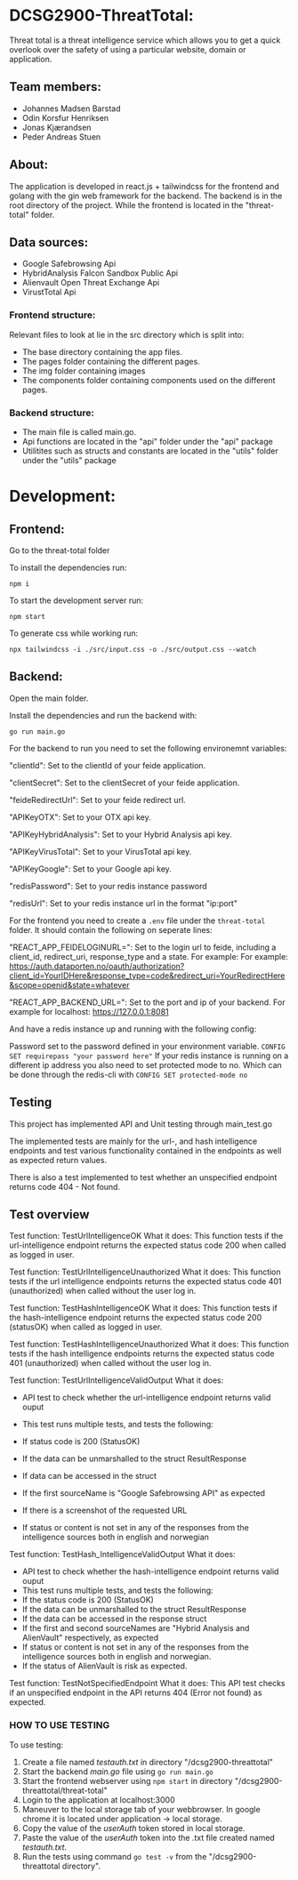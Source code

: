 # DCSG2900-ThreatTotal:

Threat total is a threat intelligence service which allows you to get a quick overlook over the safety of using a particular website, 
domain or application. 

## Team members:

* Johannes Madsen Barstad
* Odin Korsfur Henriksen
* Jonas Kjærandsen
* Peder Andreas Stuen

## About:

The application is developed in react.js + tailwindcss for the frontend and golang with the gin web framework for the backend.
The backend is in the root directory of the project.
While the frontend is located in the "threat-total" folder.

## Data sources:
- Google Safebrowsing Api
- HybridAnalysis Falcon Sandbox Public Api
- Alienvault Open Threat Exchange Api
- VirustTotal Api


### Frontend structure:
Relevant files to look at lie in the src directory which is split into:
- The base directory containing the app files.
- The pages folder containing the different pages.
- The img folder containing images
- The components folder containing components used on the different pages.

### Backend structure:
- The main file is called main.go.
- Api functions are located in the "api" folder under the "api" package
- Utilitites such as structs and constants are located in the "utils" folder under the "utils" package


# Development:

## Frontend:

Go to the threat-total folder

To install the dependencies run:

`npm i`

To start the development server run:

`npm start`

To generate css while working run:

`npx tailwindcss -i ./src/input.css -o ./src/output.css --watch`

## Backend:

Open the main folder.

Install the dependencies and run the backend with:

`go run main.go`

For the backend to run you need to set the following environemnt variables:

"clientId": Set to the clientId of your feide application.

"clientSecret": Set to the clientSecret of your feide application.

"feideRedirectUrl": Set to your feide redirect url.

"APIKeyOTX": Set to your OTX api key.

"APIKeyHybridAnalysis": Set to your Hybrid Analysis api key.

"APIKeyVirusTotal": Set to your VirusTotal api key.

"APIKeyGoogle": Set to your Google api key.

"redisPassword": Set to your redis instance password

"redisUrl": Set to your redis instance url in the format "ip:port"

For the frontend you need to create a `.env` file under the `threat-total` folder. It should contain the following on seperate lines:

"REACT_APP_FEIDELOGINURL=": Set to the login url to feide, including a client_id, redirect_uri, response_type and a state. For example:
For example: https://auth.dataporten.no/oauth/authorization?client_id=YourIDHere&response_type=code&redirect_uri=YourRedirectHere&scope=openid&state=whatever

"REACT_APP_BACKEND_URL=": Set to the port and ip of your backend. For example for localhost: https://127.0.0.1:8081

And have a redis instance up and running with the following config:

Password set to the password defined in your environment variable.
`CONFIG SET requirepass "your password here"`
If your redis instance is running on a different ip address you also need to set
protected mode to no.
Which can be done through the redis-cli with `CONFIG SET protected-mode no`

## Testing
This project has implemented API and Unit testing through main_test.go

The implemented tests are mainly for the url-, and hash intelligence endpoints and test various functionality contained in the endpoints as well as expected return values.

There is also a test implemented to test whether an unspecified endpoint returns code 404 - Not found. 

## Test overview

Test function: TestUrlIntelligenceOK
What it does: This function tests if the url-intelligence endpoint returns the expected status code 200 when called as logged in user.

Test function: TestUrlIntelligenceUnauthorized
What it does: This function tests if the url intelligence endpoints returns the expected status code 401 (unauthorized) when called without the user log in.

Test function: TestHashIntelligenceOK
What it does: This function tests if the hash-intelligence endpoint returns the expected status code 200 (statusOK) when called as logged in user.

Test function: TestHashIntelligenceUnauthorized
What it does: This function tests if the hash intelligence endpoints returns the expected status code 401 (unauthorized) when called without the user log in.

Test function: TestUrlIntelligenceValidOutput
What it does: 
* API test to check whether the url-intelligence endpoint returns valid ouput
* This test runs multiple tests, and tests the following:

* If status code is 200 (StatusOK)
* If the data can be unmarshalled to the struct ResultResponse
* If data can be accessed in the struct
* If the first sourceName is "Google Safebrowsing API" as expected
* If there is a screenshot of the requested URL
* If status or content is not set in any of the responses from the intelligence sources both in english and norwegian


Test function: TestHash_IntelligenceValidOutput
What it does:
* API test to check whether the hash-intelligence endpoint returns valid ouput
* This test runs multiple tests, and tests the following:
* If the status code is 200 (StatusOK)
* If the data can be unmarshalled to the struct ResultResponse
* If the data can be accessed in the response struct
* If the first and second sourceNames are "Hybrid Analysis and AlienVault" respectively, as expected
* If status or content is not set in any of the responses from the intelligence sources both in english and norwegian.
* If the status of AlienVault is risk as expected.


Test function: TestNotSpecifiedEndpoint
What it does:  This API test checks if an unspecified endpoint in the API returns 404 (Error not found) as expected. 

### HOW TO USE TESTING

To use testing:

1. Create a file named *testauth.txt* in directory "/dcsg2900-threattotal"
2. Start the backend *main.go* file using `go run main.go`
3. Start the frontend webserver using `npm start` in directory "/dcsg2900-threattotal/threat-total"
4. Login to the application at localhost:3000
5. Maneuver to the local storage tab of your webbrowser. In google chrome it is located under application -> local storage.
6. Copy the value of the *userAuth* token stored in local storage.
7. Paste the value of the *userAuth* token into the .txt file created named *testauth.txt*.
8. Run the tests using command `go test -v` from the "/dcsg2900-threattotal directory". 
